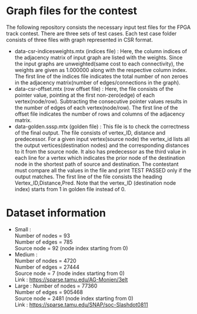 # Graph files for the contest
The following repository consists the necessary input test files for the FPGA track contest. There are three sets of test cases. Each test case folder consists of three files with graph represented in CSR format. 
* data-csr-indicesweights.mtx (indices file) : Here, the column indices of the adjacency matrix of input graph are listed with the weights. Since the input graphs are unweighted(same cost to each connectivity), the weights are given as 1.000000 along with the respective column index. The first line of the indices file indicates the total number of non zeroes in the adjacency matrix(number of edges/connections in the graph). 
* data-csr-offset.mtx (row offset file) : Here, the file consists of the pointer value, pointing at the first non-zero(edge) of each vertex(node/row). Subtracting the consecutive pointer values results in the number of edges of each vertex(node/row). The first line of the offset file indicates the number of rows and columns of the adjacency matrix.
* data-golden.sssp.mtx (golden file) : This file is to check the correctness of the final output. The file consists of vertex_ID, distance and predecessor. For a given input vertex(source node) the vertex_id lists all the output vertices(destination nodes) and the corresponding distances to it from the source node. It also has predecessor as the third value in each line for a vertex which indicates the prior node of the destination node in the shortest path of source and destination. The contestant must compare all the values in the file and print TEST PASSED only if the output matches. The first line of the file consists the heading Vertex_ID,Distance,Pred. Note that the vertex_ID (destination node index) starts from 1 in golden file instead of 0. 
# Dataset information
* Small : <br />
 Number of nodes = 93  <br />
 Number of edges = 785 <br />
 Source node = 92 (node index starting from 0)<br />
* Medium :<br />
 Number of nodes = 4720 <br /> 
 Number of edges = 27444 <br />
 Source node = 7 (node index starting from 0) <br />
 Link : https://sparse.tamu.edu/AG-Monien/3elt
* Large :
 Number of nodes = 77360     
 Number of edges =  905468   
 Source node =  2481 (node index starting from 0)   
 Link : https://sparse.tamu.edu/SNAP/soc-Slashdot0811
